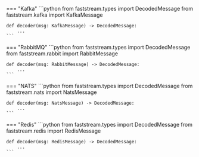 === "Kafka"
    ```python
    from faststream.types import DecodedMessage
    from faststream.kafka import KafkaMessage

    def decoder(msg: KafkaMessage) -> DecodedMessage:
        ...
    ```

=== "RabbitMQ"
    ```python
    from faststream.types import DecodedMessage
    from faststream.rabbit import RabbitMessage

    def decoder(msg: RabbitMessage) -> DecodedMessage:
        ...
    ```

=== "NATS"
    ```python
    from faststream.types import DecodedMessage
    from faststream.nats import NatsMessage

    def decoder(msg: NatsMessage) -> DecodedMessage:
        ...
    ```

=== "Redis"
    ```python
    from faststream.types import DecodedMessage
    from faststream.redis import RedisMessage

    def decoder(msg: RedisMessage) -> DecodedMessage:
        ...
    ```

